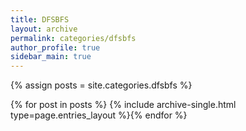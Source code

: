 ```yaml
---
title: DFSBFS
layout: archive
permalink: categories/dfsbfs
author_profile: true
sidebar_main: true
---
```




{% assign posts = site.categories.dfsbfs %}

{% for post in posts %} {% include archive-single.html type=page.entries_layout %}{% endfor %}

